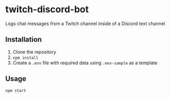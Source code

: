 # twitch-discord-bot
Logs chat messages from a Twitch channel inside of a Discord text channel

## Installation
1. Clone the repository
2. `npm install`
3. Create a `.env` file with required data using `.env-sample` as a template

## Usage
`npm start`
